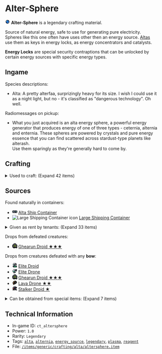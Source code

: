 # Alter-Sphere

<img src="https://raw.githubusercontent.com/Ceterai/Enternia/main/items/generic/crafting/alta/altersphere.png" alt="Alter-Sphere icon" loading="lazy" height="16px" width="auto" /> **Alter-Sphere** is a legendary crafting material.

Source of natural energy, safe to use for generating pure electricity.  
Spheres like this one often have uses other then an energy source. [Altas](https://ceterai.github.io/MyEnternia/Wiki/Tags/Alta) use them as keys in energy locks, as energy concentrators and catalysts.

**Energy Locks** are special security contraptions that can be unlocked by certain energy sources with specific energy types.

## Ingame

Species descriptions:

- Alta: A pretty alterfaa, surprizingly heavy for its size. I wish I could use it as a night light, but no - it's classified as "dangerous technology". Oh well.

Radiomessages on pickup:

- What you just acquired is an alta energy sphere, a powerful energy generator that produces energy of one of three types - ceternia, alternia and enternia. These spheres are powered by crystals and pure energy essence that you can find scattered across stardust-type planets like alterash.  
Use them sparingly as they're generally hard to come by.

## Crafting

<details markdown="1"><summary>Used to craft: (Expand 42 items)</summary>

- <img src="https://raw.githubusercontent.com/Ceterai/Enternia/main/objects/alta/special/secret/statue_lenn/icon.png" alt="Alta Lenn Statue icon" loading="lazy" height="16px" width="auto" /> [Alta Lenn Statue](https://ceterai.github.io/MyEnternia/Wiki/AltaLennStatue)
- <img src="https://raw.githubusercontent.com/Ceterai/Enternia/main/objects/alta/ship/special/locker/icon.png" alt="Alta Ship Locker icon" loading="lazy" height="16px" width="auto" /> [Alta Ship Locker](https://ceterai.github.io/MyEnternia/Wiki/AltaShipLocker)
- <img src="https://raw.githubusercontent.com/Ceterai/Enternia/main/objects/alta/ship/special/ai/icon.png" alt="Alta Ship S.A.I.L icon" loading="lazy" height="16px" width="auto" /> [Alta Ship S.A.I.L](https://ceterai.github.io/MyEnternia/Wiki/AltaShipS.A.I.L)
- <img src="https://raw.githubusercontent.com/Ceterai/Enternia/main/objects/alta/ship/special/teleporter/icon.png" alt="Alta Ship Teleporter icon" loading="lazy" height="16px" width="auto" /> [Alta Ship Teleporter](https://ceterai.github.io/MyEnternia/Wiki/AltaShipTeleporter)
- <img src="https://raw.githubusercontent.com/Ceterai/Enternia/main/items/armors/alta/tier6/alternia/epp/icon.png" alt="Alter-EPP icon" loading="lazy" height="16px" width="auto" /> [Alter-EPP](https://ceterai.github.io/MyEnternia/Wiki/Alter-EPP)
- <img src="https://raw.githubusercontent.com/Ceterai/Enternia/main/objects/alta/special/terraformers/planet/alterash_prime/icon.png" alt="Alterash Prime Terraformer icon" loading="lazy" height="16px" width="auto" /> [Alterash Prime Terraformer](https://ceterai.github.io/MyEnternia/Wiki/AlterashPrimeTerraformer)
- <img src="https://raw.githubusercontent.com/Ceterai/Enternia/main/items/augments/back/ct_alternia_augment.png" alt="Alternia Augment ★★ icon" loading="lazy" height="16px" width="auto" /> [Alternia Augment ★★](https://ceterai.github.io/MyEnternia/Wiki/AlterniaAugment)
- <img src="https://raw.githubusercontent.com/Ceterai/Enternia/main/items/active/weapons/other/asirai/alternia_spear.png" alt="Alternia Spear icon" loading="lazy" height="16px" width="auto" /> [Alternia Spear](https://ceterai.github.io/MyEnternia/Wiki/AlterniaSpear)
- <img src="https://raw.githubusercontent.com/Ceterai/Enternia/main/items/active/weapons/ranged/alta/unique/ct_ararang.png" alt="Ararang icon" loading="lazy" height="16px" width="auto" /> [Ararang](https://ceterai.github.io/MyEnternia/Wiki/Ararang)
- <img src="https://raw.githubusercontent.com/Ceterai/Enternia/main/objects/alta/arknight/pod/icon.png" alt="Arknight Pod ★ icon" loading="lazy" height="16px" width="auto" /> [Arknight Pod ★](https://ceterai.github.io/MyEnternia/Wiki/ArknightPod)
- <img src="https://raw.githubusercontent.com/Ceterai/Enternia/main/items/active/weapons/ranged/alta/cannon/ct_brontor.png" alt="Brontor icon" loading="lazy" height="16px" width="auto" /> [Brontor](https://ceterai.github.io/MyEnternia/Wiki/Brontor)
- <img src="https://raw.githubusercontent.com/Ceterai/Enternia/main/items/active/alta/sets/ceterai.png" alt="C.T. Alternia Set icon" loading="lazy" height="16px" width="auto" /> [C.T. Alternia Set](https://ceterai.github.io/MyEnternia/Wiki/C.T.AlterniaSet)
- <img src="https://raw.githubusercontent.com/Ceterai/Enternia/main/items/armors/alta/tier6/ceterai/android_head/icon.png" alt="C.T. Android Head ★ icon" loading="lazy" height="16px" width="auto" /> [C.T. Android Head ★](https://ceterai.github.io/MyEnternia/Wiki/C.T.AndroidHead)
- <img src="https://raw.githubusercontent.com/Ceterai/Enternia/main/items/augments/back/ct_ceterai_augment.png" alt="C.T. Augment ★★ icon" loading="lazy" height="16px" width="auto" /> [C.T. Augment ★★](https://ceterai.github.io/MyEnternia/Wiki/C.T.Augment)
- <img src="https://raw.githubusercontent.com/Ceterai/Enternia/main/items/armors/alta/tier6/ceterai/core/icon.png" alt="C.T. Energy Core icon" loading="lazy" height="16px" width="auto" /> [C.T. Energy Core](https://ceterai.github.io/MyEnternia/Wiki/C.T.EnergyCore)
- <img src="https://raw.githubusercontent.com/Ceterai/Enternia/main/items/armors/alta/tier6/ceterai/mindframe/icon.png" alt="C.T. Mindframe ★ icon" loading="lazy" height="16px" width="auto" /> [C.T. Mindframe ★](https://ceterai.github.io/MyEnternia/Wiki/C.T.Mindframe)
- <img src="https://raw.githubusercontent.com/Ceterai/Enternia/main/items/armors/alta/tier6/ceterai/chest/icon.png" alt="C.T. Suit icon" loading="lazy" height="16px" width="auto" /> [C.T. Suit](https://ceterai.github.io/MyEnternia/Wiki/C.T.Suit)
- <img src="https://raw.githubusercontent.com/Ceterai/Enternia/main/items/armors/alta/tier6/ceterai/helmet/icon.png" alt="C.T. Visor icon" loading="lazy" height="16px" width="auto" /> [C.T. Visor](https://ceterai.github.io/MyEnternia/Wiki/C.T.Visor)
- <img src="https://raw.githubusercontent.com/Ceterai/Enternia/main/items/armors/alta/tier6/ceterai/legwear/icon.png" alt="C.T. Walkers icon" loading="lazy" height="16px" width="auto" /> [C.T. Walkers](https://ceterai.github.io/MyEnternia/Wiki/C.T.Walkers)
- <img src="https://raw.githubusercontent.com/Ceterai/Enternia/main/items/active/weapons/melee/alta/heavy/ct_celeste.png" alt="Celeste ★★★ icon" loading="lazy" height="16px" width="auto" /> [Celeste ★★★](https://ceterai.github.io/MyEnternia/Wiki/Celeste)
- <img src="https://raw.githubusercontent.com/Ceterai/Enternia/main/objects/alta/ceterai/pod/icon.png" alt="Ceterai Pod ★★★ icon" loading="lazy" height="16px" width="auto" /> [Ceterai Pod ★★★](https://ceterai.github.io/MyEnternia/Wiki/CeteraiPod)
- <img src="https://raw.githubusercontent.com/Ceterai/Enternia/main/codex/alta/datamass/plasma.png" alt="Ceterai Project Database icon" loading="lazy" height="16px" width="auto" /> [Ceterai Project Database](https://ceterai.github.io/MyEnternia/Wiki/CeteraiProjectDatabase)
- `ct_alta_constructor4`
- `ct_alta_crafting_station11`
- `ct_alta_crafting_station12`
- `ct_tool_mimic`
- <img src="https://raw.githubusercontent.com/Ceterai/Enternia/main/items/active/weapons/ranged/alta/rifle/ct_alta_plasma_rifle_2.png" alt="Enal'Nia ★★ icon" loading="lazy" height="16px" width="auto" /> [Enal'Nia ★★](https://ceterai.github.io/MyEnternia/Wiki/Enal'Nia)
- <img src="https://raw.githubusercontent.com/Ceterai/Enternia/main/items/active/weapons/ranged/alta/heavy/ct_faradea_scavenger.png" alt="FD Scavenger ★ icon" loading="lazy" height="16px" width="auto" /> [FD Scavenger ★](https://ceterai.github.io/MyEnternia/Wiki/FDScavenger)
- <img src="https://raw.githubusercontent.com/Ceterai/Enternia/main/items/active/alta/loot/other/gsr.png" alt="GSR Pod ★★★ icon" loading="lazy" height="16px" width="auto" /> [GSR Pod ★★★](https://ceterai.github.io/MyEnternia/Wiki/GSRPod)
- <img src="https://raw.githubusercontent.com/Ceterai/Enternia/main/items/throwables/ct_alta_testing_ball.png" alt="Gyrocore icon" loading="lazy" height="16px" width="auto" /> [Gyrocore](https://ceterai.github.io/MyEnternia/Wiki/Gyrocore)
- <img src="https://raw.githubusercontent.com/Ceterai/Enternia/main/items/active/weapons/ranged/alta/heavy/ct_hevika_turret_gun.png" alt="Hevika Turret Gun ★ icon" loading="lazy" height="16px" width="auto" /> [Hevika Turret Gun ★](https://ceterai.github.io/MyEnternia/Wiki/HevikaTurretGun)
- <img src="https://raw.githubusercontent.com/Ceterai/Enternia/main/items/active/weapons/melee/alta/spear/ct_lira.png" alt="Lira ★★ icon" loading="lazy" height="16px" width="auto" /> [Lira ★★](https://ceterai.github.io/MyEnternia/Wiki/Lira)
- <img src="https://raw.githubusercontent.com/Ceterai/Enternia/main/items/augments/pet/ct_mindframe_collar.png" alt="Mindframe Collar icon" loading="lazy" height="16px" width="auto" /> [Mindframe Collar](https://ceterai.github.io/MyEnternia/Wiki/MindframeCollar)
- <img src="https://raw.githubusercontent.com/Ceterai/Enternia/main/items/active/weapons/ranged/alta/heavy/ct_ngx000.png" alt="NGX-000 ★★ icon" loading="lazy" height="16px" width="auto" /> [NGX-000 ★★](https://ceterai.github.io/MyEnternia/Wiki/NGX-000)
- <img src="https://raw.githubusercontent.com/Ceterai/Enternia/main/objects/alta/special/tools/pods/omni/icon.png" alt="Omni Eco Pod icon" loading="lazy" height="16px" width="auto" /> [Omni Eco Pod](https://ceterai.github.io/MyEnternia/Wiki/OmniEcoPod)
- <img src="https://raw.githubusercontent.com/Ceterai/Enternia/main/items/active/weapons/ranged/alta/heavy/ct_phase_cannon.png" alt="Phase Cannon ★★★ icon" loading="lazy" height="16px" width="auto" /> [Phase Cannon ★★★](https://ceterai.github.io/MyEnternia/Wiki/PhaseCannon)
- <img src="https://raw.githubusercontent.com/Ceterai/Enternia/main/items/active/weapons/ranged/alta/unique/ct_plasma_chakram.png" alt="Plasma Chakram icon" loading="lazy" height="16px" width="auto" /> [Plasma Chakram](https://ceterai.github.io/MyEnternia/Wiki/PlasmaChakram)
- <img src="https://raw.githubusercontent.com/Ceterai/Enternia/main/items/active/weapons/ranged/alta/blaster/ct_alta_scout_blaster_2.png" alt="Plasmora icon" loading="lazy" height="16px" width="auto" /> [Plasmora](https://ceterai.github.io/MyEnternia/Wiki/Plasmora)
- <img src="https://raw.githubusercontent.com/Ceterai/Enternia/main/items/active/weapons/ranged/alta/wrist/ct_plasmorbs.png" alt="Plasmorbs icon" loading="lazy" height="16px" width="auto" /> [Plasmorbs](https://ceterai.github.io/MyEnternia/Wiki/Plasmorbs)
- <img src="https://raw.githubusercontent.com/Ceterai/Enternia/main/items/active/alta/spawners/drones/sentry.png" alt="Sentry Drone ★★★ icon" loading="lazy" height="16px" width="auto" /> [Sentry Drone ★★★](https://ceterai.github.io/MyEnternia/Wiki/SentryDrone)
- <img src="https://raw.githubusercontent.com/Ceterai/Enternia/main/items/active/weapons/melee/alta/light/ct_staris_sword.png" alt="Staris Sword ★ icon" loading="lazy" height="16px" width="auto" /> [Staris Sword ★](https://ceterai.github.io/MyEnternia/Wiki/StarisSword)
- <img src="https://raw.githubusercontent.com/Ceterai/Enternia/main/items/active/weapons/melee/alta/spear/ct_winged_halberd.png" alt="Winged Halberd ★ icon" loading="lazy" height="16px" width="auto" /> [Winged Halberd ★](https://ceterai.github.io/MyEnternia/Wiki/WingedHalberd)

</details>

## Sources

Found naturally in containers:

- <img src="https://raw.githubusercontent.com/Ceterai/Enternia/main/objects/alta/ship/container/icon.png" alt="Alta Ship Container icon" loading="lazy" height="16px" width="auto" /> [Alta Ship Container](https://ceterai.github.io/MyEnternia/Wiki/AltaShipContainer)
- <img src="https://starbounder.org/mediawiki/images/e/e4/Large_Shipping_Container.png" alt="Large Shipping Container icon" loading="lazy" height="12px" width="30px" /> [Large Shipping Container](https://starbounder.org/Large_Shipping_Container)

<details markdown="1"><summary>Given as rent by tenants: (Expand 33 items)</summary>

- [A.R.C.O. Archiver](https://ceterai.github.io/MyEnternia/Wiki/A.R.C.O.Archiver)
- [A.R.C.O. Field Researcher](https://ceterai.github.io/MyEnternia/Wiki/A.R.C.O.FieldResearcher)
- [A.R.C.O. Researcher](https://ceterai.github.io/MyEnternia/Wiki/A.R.C.O.Researcher)
- [Alta Archaeologist](https://ceterai.github.io/MyEnternia/Wiki/AltaArchaeologist)
- [Alta Archiver](https://ceterai.github.io/MyEnternia/Wiki/AltaArchiver)
- [Alta Aricologist](https://ceterai.github.io/MyEnternia/Wiki/AltaAricologist)
- [Alta Biologist](https://ceterai.github.io/MyEnternia/Wiki/AltaBiologist)
- [Alta Field Researcher](https://ceterai.github.io/MyEnternia/Wiki/AltaFieldResearcher)
- [Alta Geologist](https://ceterai.github.io/MyEnternia/Wiki/AltaGeologist)
- [Alta Hive Keeper](https://ceterai.github.io/MyEnternia/Wiki/AltaHiveKeeper)
- [Alta Lab Archiver](https://ceterai.github.io/MyEnternia/Wiki/AltaLabArchiver)
- [Alta Lab Researcher](https://ceterai.github.io/MyEnternia/Wiki/AltaLabResearcher)
- [Alta Medic](https://ceterai.github.io/MyEnternia/Wiki/AltaMedic)
- [Alta Oceanologist](https://ceterai.github.io/MyEnternia/Wiki/AltaOceanologist)
- [Alta Researcher](https://ceterai.github.io/MyEnternia/Wiki/AltaResearcher)
- [Alta Toxicologist](https://ceterai.github.io/MyEnternia/Wiki/AltaToxicologist)
- [Alta Volcanologist](https://ceterai.github.io/MyEnternia/Wiki/AltaVolcanologist)
- [Ceterai Archiver](https://ceterai.github.io/MyEnternia/Wiki/CeteraiArchiver)
- [Ceterai Field Researcher](https://ceterai.github.io/MyEnternia/Wiki/CeteraiFieldResearcher)
- [Ceterai Researcher](https://ceterai.github.io/MyEnternia/Wiki/CeteraiResearcher)
- [ct_alta_scientist_tenant](https://ceterai.github.io/MyEnternia/Wiki/ct-alta-scientist-tenant)
- [EDS Archiver](https://ceterai.github.io/MyEnternia/Wiki/EDSArchiver)
- [EDS Researcher](https://ceterai.github.io/MyEnternia/Wiki/EDSResearcher)
- [Ghearun Archiver](https://ceterai.github.io/MyEnternia/Wiki/GhearunArchiver)
- [Ghearun Field Researcher](https://ceterai.github.io/MyEnternia/Wiki/GhearunFieldResearcher)
- [Ghearun Researcher](https://ceterai.github.io/MyEnternia/Wiki/GhearunResearcher)
- [Hevika Archiver](https://ceterai.github.io/MyEnternia/Wiki/HevikaArchiver)
- [Hevika Researcher](https://ceterai.github.io/MyEnternia/Wiki/HevikaResearcher)
- [MKI Researcher](https://ceterai.github.io/MyEnternia/Wiki/MKIResearcher)
- [Neiteru Archiver](https://ceterai.github.io/MyEnternia/Wiki/NeiteruArchiver)
- [Neiteru Researcher](https://ceterai.github.io/MyEnternia/Wiki/NeiteruResearcher)
- [Tserera Archiver](https://ceterai.github.io/MyEnternia/Wiki/TsereraArchiver)
- [Tserera Researcher](https://ceterai.github.io/MyEnternia/Wiki/TsereraResearcher)

</details>

Drops from defeated creatures:

- <img src="https://raw.githubusercontent.com/Ceterai/Enternia/main/items/active/alta/spawners/droids/ghearun.png" alt="Ghearun Droid ★★★ icon" loading="lazy" height="16px" width="auto" /> [Ghearun Droid ★★★](https://ceterai.github.io/MyEnternia/Wiki/GhearunDroid)

Drops from creatures defeated with any **bow**:

- <img src="https://raw.githubusercontent.com/Ceterai/Enternia/main/items/active/alta/spawners/droids/elite.png" alt="Elite Droid icon" loading="lazy" height="16px" width="auto" /> [Elite Droid](https://ceterai.github.io/MyEnternia/Wiki/EliteDroid)
- <img src="https://raw.githubusercontent.com/Ceterai/Enternia/main/items/active/alta/spawners/drones/elite.png" alt="Elite Drone icon" loading="lazy" height="16px" width="auto" /> [Elite Drone](https://ceterai.github.io/MyEnternia/Wiki/EliteDrone)
- <img src="https://raw.githubusercontent.com/Ceterai/Enternia/main/items/active/alta/spawners/droids/ghearun.png" alt="Ghearun Droid ★★★ icon" loading="lazy" height="16px" width="auto" /> [Ghearun Droid ★★★](https://ceterai.github.io/MyEnternia/Wiki/GhearunDroid)
- <img src="https://raw.githubusercontent.com/Ceterai/Enternia/main/items/active/alta/spawners/drones/lava.png" alt="Lava Drone ★★ icon" loading="lazy" height="16px" width="auto" /> [Lava Drone ★★](https://ceterai.github.io/MyEnternia/Wiki/LavaDrone)
- <img src="https://raw.githubusercontent.com/Ceterai/Enternia/main/items/active/alta/spawners/droids/stalker.png" alt="Stalker Droid ★ icon" loading="lazy" height="16px" width="auto" /> [Stalker Droid ★](https://ceterai.github.io/MyEnternia/Wiki/StalkerDroid)

<details markdown="1"><summary>Can be obtained from special items: (Expand 7 items)</summary>

- <img src="https://raw.githubusercontent.com/Ceterai/Enternia/main/items/active/alta/loot/other/gsr.png" alt="GSR Pod ★★★ icon" loading="lazy" height="16px" width="auto" /> [GSR Pod ★★★](https://ceterai.github.io/MyEnternia/Wiki/GSRPod)
- <img src="https://raw.githubusercontent.com/Ceterai/Enternia/main/items/active/alta/loot/tier0.png" alt="Tier 0 Pad icon" loading="lazy" height="16px" width="auto" /> [Tier 0 Pad](https://ceterai.github.io/MyEnternia/Wiki/Tier0Pad)
- <img src="https://raw.githubusercontent.com/Ceterai/Enternia/main/items/active/alta/loot/tier1.png" alt="Tier 1 Pad icon" loading="lazy" height="16px" width="auto" /> [Tier 1 Pad](https://ceterai.github.io/MyEnternia/Wiki/Tier1Pad)
- <img src="https://raw.githubusercontent.com/Ceterai/Enternia/main/items/active/alta/loot/tier2.png" alt="Tier 2 Pad icon" loading="lazy" height="16px" width="auto" /> [Tier 2 Pad](https://ceterai.github.io/MyEnternia/Wiki/Tier2Pad)
- <img src="https://raw.githubusercontent.com/Ceterai/Enternia/main/items/active/alta/loot/tier3.png" alt="Tier 3 Pad icon" loading="lazy" height="16px" width="auto" /> [Tier 3 Pad](https://ceterai.github.io/MyEnternia/Wiki/Tier3Pad)
- <img src="https://raw.githubusercontent.com/Ceterai/Enternia/main/items/active/alta/loot/tier4.png" alt="Tier 4 Pad icon" loading="lazy" height="16px" width="auto" /> [Tier 4 Pad](https://ceterai.github.io/MyEnternia/Wiki/Tier4Pad)
- <img src="https://raw.githubusercontent.com/Ceterai/Enternia/main/items/active/alta/loot/tier5.png" alt="Tier 5 Pad icon" loading="lazy" height="16px" width="auto" /> [Tier 5 Pad](https://ceterai.github.io/MyEnternia/Wiki/Tier5Pad)

</details>

## Technical Information

- In-game ID: `ct_altersphere`
- Power: `1.0`
- Rarity: `Legendary`
- Tags: [`alta`](https://ceterai.github.io/MyEnternia/Wiki/Tags/Alta), [`alternia`](https://ceterai.github.io/MyEnternia/Wiki/Tags/Alternia), [`energy_source`](https://ceterai.github.io/MyEnternia/Wiki/Tags/EnergySource), [`legendary`](https://ceterai.github.io/MyEnternia/Wiki/Tags/Legendary), [`plasma`](https://ceterai.github.io/MyEnternia/Wiki/Tags/Plasma), [`reagent`](https://ceterai.github.io/MyEnternia/Wiki/Tags/Reagent)
- File: [`/items/generic/crafting/alta/altersphere.item`](https://github.com/Ceterai/Enternia/blob/main/items/generic/crafting/alta/altersphere.item)
